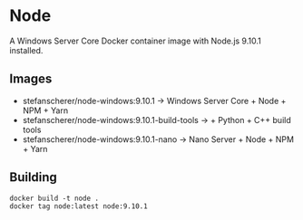 # Node

A Windows Server Core Docker container image with Node.js 9.10.1 installed.

## Images

- stefanscherer/node-windows:9.10.1 -> Windows Server Core + Node + NPM + Yarn
- stefanscherer/node-windows:9.10.1-build-tools -> + Python + C++ build tools
- stefanscherer/node-windows:9.10.1-nano -> Nano Server + Node + NPM + Yarn

## Building

```
docker build -t node .
docker tag node:latest node:9.10.1
```
